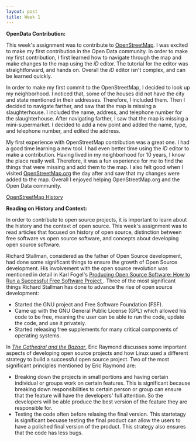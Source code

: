 ```yaml
---
layout: post
title: Week 1
---
```



__OpenData Contribution:__

This week's assignment was to contribute to [OpenStreetMap](https://www.OpenStreetMap.org). I was excited to make my first contribution in the Open Data community. In order to make my first contribution, I first learned how to navigate through the map and make changes to the map using the *iD* editor. The tutorial for the editor was straightforward, and hands on. Overall the *iD* editor isn't complex, and can be learned quickly.

In order to make my first commit to the OpenStreetMap, I decided to look up my neighborhood. I noticed that, some of the houses did not have the city and state mentioned in their addresses. Therefore, I included them. Then I decided to navigate farther, and saw that the map is missing a slaughterhouse. I included the name, address, and telephone number for the slaughterhouse. After navigating farther, I saw that the map is missing a mini-supermarket. I decided to add a new point and added the name, type, and telephone number, and edited the address. 

My first experience with OpenStreetMap contribution was a great one. I had a good time learning a new tool. I had even better time using the *iD* editor to make a contribution. Having lived in my neighborhood for 10 years, I know the place really well. Therefore, it was a fun experience for me to find the things that were missing and add them to the map. I also felt good when I visited
[OpenStreetMap.org](https://www.OpenStreetMap.org) the day after and saw that my changes were added to the map. Overall I enjoyed helping OpenStreetMap.org and the Open Data community.

[OpenStreetMap History](https://www.openstreetmap.org/user/anupamdas104/history)


__Reading on History and Context:__

In order to contribute to open source projects, it is important to learn about the history and the context of open source. This week's assignment was to read articles that focused on history of open source, distinction between free software vs open source software, and concepts about developing open source software.

Richard Stallman, considered as the father of Open Source development, had done some significant things to ensure the growth of Open Source development. His involvement with the open source revolution was mentioned in detail in Karl Fogel's [Producing Open Source Software: How to Run a Successful Free Software Project ](https://producingoss.com/). Three of the most significant things Richard Stallman has done to advance the rise of open source development: 
* Started the GNU project and Free Software Foundation (FSF).
* Came up with the GNU General Public License (GPL) which allowed his code to be free, meaning the user can be able to run the code, update the code, and use it privately.
* Started releasing free supplements for many critical components of operating systems.

In _[The Cathedral and the Bazaar](http://www.catb.org/~esr/writings/cathedral-bazaar/cathedral-bazaar/index.html)_, Eric Raymond discusses some important aspects of developing open source projects and how Linux used a different strategy to build a successful open source project. Two of the most significant principles mentioned by Eric Raymond are:
* Breaking down the projects in small portions and having certain individual or groups work on certain features. This is significant because breaking down responsibilities to certain person or group can ensure that the feature will have the developers' full attention. So the developers will be able produce the best version of the feature they are responsible for.
* Testing the code often before relasing the final version. This startetagy is significant becuase testing the final product can allow the users to have a polished final version of the product. This strategy also ensures that the code has less bugs.
